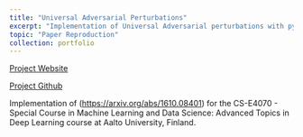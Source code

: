```yaml
---
title: "Universal Adversarial Perturbations"
excerpt: "Implementation of Universal Adversarial perturbations with pytorch  4 <br/>"
topic: "Paper Reproduction"
collection: portfolio
---
```


[Project Website](https://netopedro.github.io/Universal-Adversarial-Perturbations-Pytorch)

[Project Github](https://github.com/NetoPedro/Universal-Adversarial-Perturbations-Pytorch)

Implementation of (https://arxiv.org/abs/1610.08401) for the CS-E4070 - Special Course in Machine Learning and Data Science: Advanced Topics in Deep Learning course at Aalto University, Finland.
